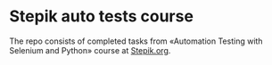 # Stepik auto tests course 
The repo consists of completed tasks from «Automation Testing with Selenium and Python» course at [Stepik.org](https://stepik.org/course/575/syllabus?auth=registration).